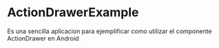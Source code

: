 ActionDrawerExample
===================

Es una sencilla aplicacion para ejemplificar como utilizar el componente ActionDrawer en Android
